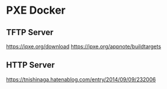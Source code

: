 # PXE Docker

## TFTP Server

<https://ipxe.org/download>
<https://ipxe.org/appnote/buildtargets>

## HTTP Server

<https://tnishinaga.hatenablog.com/entry/2014/09/09/232006>
